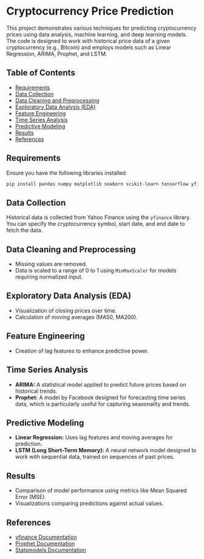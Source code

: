 # Cryptocurrency Price Prediction

This project demonstrates various techniques for predicting cryptocurrency prices using data analysis, machine learning, and deep learning models. The code is designed to work with historical price data of a given cryptocurrency (e.g., Bitcoin) and employs models such as Linear Regression, ARIMA, Prophet, and LSTM.

## Table of Contents
- [Requirements](#requirements)
- [Data Collection](#data-collection)
- [Data Cleaning and Preprocessing](#data-cleaning-and-preprocessing)
- [Exploratory Data Analysis (EDA)](#exploratory-data-analysis-eda)
- [Feature Engineering](#feature-engineering)
- [Time Series Analysis](#time-series-analysis)
- [Predictive Modeling](#predictive-modeling)
- [Results](#results)
- [References](#references)

## Requirements
Ensure you have the following libraries installed:
```bash
pip install pandas numpy matplotlib seaborn scikit-learn tensorflow yfinance statsmodels prophet
```

## Data Collection
Historical data is collected from Yahoo Finance using the `yfinance` library. You can specify the cryptocurrency symbol, start date, and end date to fetch the data.

## Data Cleaning and Preprocessing
- Missing values are removed.
- Data is scaled to a range of 0 to 1 using `MinMaxScaler` for models requiring normalized input.

## Exploratory Data Analysis (EDA)
- Visualization of closing prices over time.
- Calculation of moving averages (MA50, MA200).

## Feature Engineering
- Creation of lag features to enhance predictive power.

## Time Series Analysis
- **ARIMA:** A statistical model applied to predict future prices based on historical trends.
- **Prophet:** A model by Facebook designed for forecasting time series data, which is particularly useful for capturing seasonality and trends.

## Predictive Modeling
- **Linear Regression:** Uses lag features and moving averages for prediction.
- **LSTM (Long Short-Term Memory):** A neural network model designed to work with sequential data, trained on sequences of past prices.

## Results
- Comparison of model performance using metrics like Mean Squared Error (MSE).
- Visualizations comparing predictions against actual values.

## References
- [yfinance Documentation](https://github.com/ranaroussi/yfinance)
- [Prophet Documentation](https://facebook.github.io/prophet/)
- [Statsmodels Documentation](https://www.statsmodels.org/)

